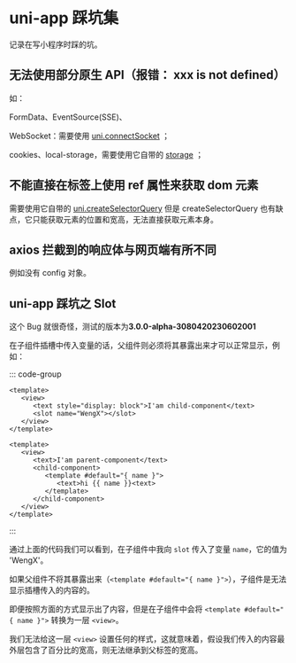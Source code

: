 # uni-app 踩坑集

记录在写小程序时踩的坑。

## 无法使用部分原生 API（报错： xxx is not defined）

如：

FormData、EventSource(SSE)、

WebSocket：需要使用 [uni.connectSocket](https://uniapp.dcloud.io/api/request/websocket.html#connectsocket) ；

cookies、local-storage，需要使用它自带的 [storage](https://uniapp.dcloud.io/api/storage/storage.html) ；

## 不能直接在标签上使用 ref 属性来获取 dom 元素

需要使用它自带的 [uni.createSelectorQuery](https://uniapp.dcloud.io/api/ui/nodes-info.html#createselectorquery) 但是 createSelectorQuery 也有缺点，它只能获取元素的位置和宽高，无法直接获取元素本身。

## axios 拦截到的响应体与网页端有所不同

例如没有 config 对象。

## uni-app 踩坑之 Slot

这个 Bug 就很奇怪，测试的版本为**3.0.0-alpha-3080420230602001**

在子组件插槽中传入变量的话，父组件则必须将其暴露出来才可以正常显示，例如：

::: code-group

```Vue [child-component.vue]
<template>
   <view>
      <text style="display: block">I'am child-component</text>
      <slot name="WengX"></slot>
   </view>
</template>
```

```Vue [parent-component.vue]
<template>
   <view>
      <text>I'am parent-component</text>
      <child-component>
         <template #default="{ name }">
            <text>hi {{ name }}<text>
         </template>
      </child-component>
   </view>
</template>
```

:::

通过上面的代码我们可以看到，在子组件中我向 `slot` 传入了变量 `name`，它的值为 'WengX'。

如果父组件不将其暴露出来（`<template #default="{ name }">`），子组件是无法显示插槽传入的内容的。

即便按照方面的方式显示出了内容，但是在子组件中会将 `<template #default="{ name }">` 转换为一层 `<view>`。

我们无法给这一层 `<view>` 设置任何的样式，这就意味着，假设我们传入的内容最外层包含了百分比的宽高，则无法继承到父标签的宽高。
